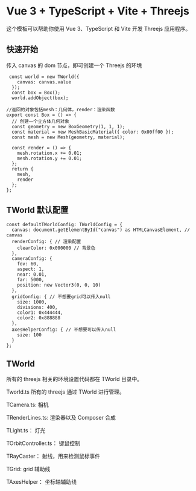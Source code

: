 # Vue 3 + TypeScript + Vite + Threejs

这个模板可以帮助你使用 Vue 3、TypeScript 和 Vite 开发 Threejs 应用程序。

## 快速开始

传入 canvas 的 dom 节点，即可创建一个 Threejs 的环境

```
 const world = new TWorld({
    canvas: canvas.value
  });
  const box = Box();
  world.addObject(box);
```

```
//返回的对象包括mesh：几何体，render：渲染函数
export const Box = () => {
  // 创建一个立方体几何对象
  const geometry = new BoxGeometry(1, 1, 1);
  const material = new MeshBasicMaterial({ color: 0x00ff00 });
  const mesh = new Mesh(geometry, material);

  const render = () => {
    mesh.rotation.x += 0.01;
    mesh.rotation.y += 0.01;
  };
  return {
    mesh,
    render
  };
};
```

## TWorld 默认配置

```
const defaultTWorldConfig: TWorldConfig = {
  canvas: document.getElementById("canvas") as HTMLCanvasElement, // canvas
  renderConfig: { // 渲染配置
    clearColor: 0x000000 // 背景色
  },
  cameraConfig: {
    fov: 60,
    aspect: 1,
    near: 0.01,
    far: 5000,
    position: new Vector3(0, 0, 10)
  },
  gridConfig: { // 不想要grid可以传入null
    size: 1000,
    divisions: 400,
    color1: 0x444444,
    color2: 0x888888
  },
  axesHelperConfig: { // 不想要可以传入null
    size: 100
  }
};
```

## TWorld

所有的 threejs 相关的环境设置代码都在 TWorld 目录中。

Tworld.ts 所有的 threejs 通过 TWorld 进行管理。

TCamera.ts: 相机

TRenderLines.ts: 渲染器以及 Composer 合成

TLight.ts： 灯光

TOrbitController.ts： 键鼠控制

TRayCaster： 射线，用来检测鼠标事件

TGrid: grid 辅助线

TAxesHelper： 坐标轴辅助线

